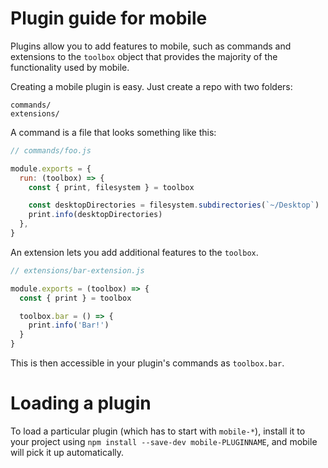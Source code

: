 # Plugin guide for mobile

Plugins allow you to add features to mobile, such as commands and
extensions to the `toolbox` object that provides the majority of the functionality
used by mobile.

Creating a mobile plugin is easy. Just create a repo with two folders:

```
commands/
extensions/
```

A command is a file that looks something like this:

```js
// commands/foo.js

module.exports = {
  run: (toolbox) => {
    const { print, filesystem } = toolbox

    const desktopDirectories = filesystem.subdirectories(`~/Desktop`)
    print.info(desktopDirectories)
  },
}
```

An extension lets you add additional features to the `toolbox`.

```js
// extensions/bar-extension.js

module.exports = (toolbox) => {
  const { print } = toolbox

  toolbox.bar = () => {
    print.info('Bar!')
  }
}
```

This is then accessible in your plugin's commands as `toolbox.bar`.

# Loading a plugin

To load a particular plugin (which has to start with `mobile-*`),
install it to your project using `npm install --save-dev mobile-PLUGINNAME`,
and mobile will pick it up automatically.

